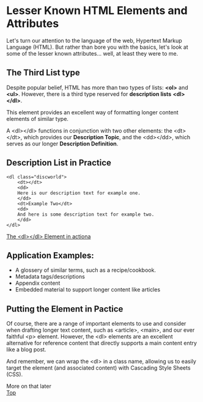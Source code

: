 # Lesser Known HTML Elements and Attributes  
Let's turn our attention to the language of the web, Hypertext Markup Language (HTML). But rather than bore you with the basics, let's look at some of the lesser known attributes... well, at least they were to me. 

## The Third List type
Despite popular belief, HTML has more than two types of lists: **&lt;ol&gt;** and **&lt;ul&gt;**. However, there is a third type reserved for **description lists** **&lt;dl&gt;&lt;/dl&gt;**.  

This element provides an excellent way of formatting longer content elements of similar type. 

A &lt;dl&gt;&lt;/dl&gt; functions in conjunction with two other elements: the &lt;dt&gt;&lt;/dt&gt;, which provides our **Description Topic**, and the &lt;dd&gt;&lt;/dd&gt;, which serves as our longer **Description Definition**. 

## Description List in Practice  
``` 
<dl class="discworld">
    <dt></dt>
    <dd>
    Here is our description text for example one.
    </dd>
    <dt>Example Two</dt>
    <dd>
    And here is some description text for example two.
    </dd>
</dl>
```
[The &lt;dl&gt;&lt;/dl&gt; Element in actiona]("file:///Users/grasslee/Desktop/my_projects/learn_html/index.html")  

## Application Examples:
- A glossery of similar terms, such as a recipe/cookbook.
- Metadata tags/descriptions
- Appendix content
- Embedded material to support longer content like articles

## Putting the Element in Pactice  
Of course, there are a range of important elements to use and consider when drafting longer text content, such as &lt;article&gt;, &lt;main&gt;, and our ever faithful &lt;p&gt; element. However, the &lt;dl&gt; elements are an excellent alternative for reference content that directly supports a main content entry like a blog post.

And remember, we can wrap the &lt;dl&gt; in a class name, allowing us to easily target the element (and associated content) with Cascading Style Sheets (CSS).

More on that later  
[Top](#lesser-known-html-elements-and-attributes) 